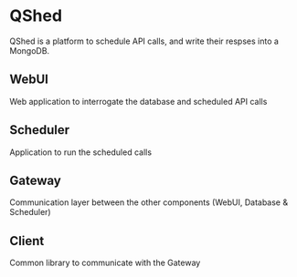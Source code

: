 # QShed
QShed is a platform to schedule API calls, and write their respses into a MongoDB.

## WebUI 
Web application to interrogate the database and scheduled API calls

## Scheduler 
Application to run the scheduled calls

## Gateway 
Communication layer between the other components (WebUI, Database & Scheduler)

## Client
Common library to communicate with the Gateway